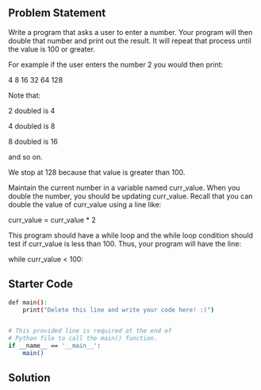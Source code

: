 ## Problem Statement

Write a program that asks a user to enter a number. Your program will then double that number and print out the result. It will repeat that process until the value is 100 or greater.

For example if the user enters the number 2 you would then print:

4
8
16
32
64
128

Note that: 

2 doubled is 4

4 doubled is 8

8 doubled is 16

and so on.

We stop at 128 because that value is greater than 100.

Maintain the current number in a variable named curr_value. When you double the number, you should be updating curr_value. Recall that you can double the value of curr_value using a line like:

curr_value = curr_value * 2

This program should have a while loop and the while loop condition should test if curr_value is less than 100. Thus, your program will have the line:

while curr_value < 100:

## Starter Code

```bash
def main():
    print("Delete this line and write your code here! :)")


# This provided line is required at the end of
# Python file to call the main() function.
if __name__ == '__main__':
    main()
```

## Solution

